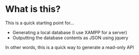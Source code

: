 # What is this?

This is a quick starting point for...
* Generating a local database (I use XAMPP for a server)
* Outputting the database contents as JSON using jquery

In other words, this is a quick way to generate a read-only API